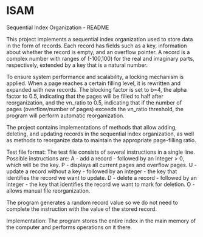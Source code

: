 # ISAM
Sequential Index Organization - README

This project implements a sequential index organization used to store data in the form of records. 
Each record has fields such as a key, information about whether the record is empty, and an overflow pointer. 
A record is a complex number with ranges of (-100,100) for the real and imaginary parts, respectively, extended by a key that is a natural number.

To ensure system performance and scalability, a locking mechanism is applied. 
When a page reaches a certain filling level, it is rewritten and expanded with new records. 
The blocking factor is set to b=4, the alpha factor to 0.5, indicating that the pages will be filled to half after reorganization, 
and the vn_ratio to 0.5, indicating that if the number of pages (overflow/number of pages) exceeds the vn_ratio threshold,
the program will perform automatic reorganization.

The project contains implementations of methods that allow adding, deleting, and updating records in the sequential index organization, 
as well as methods to reorganize data to maintain the appropriate page-filling ratio.

Test file format:
The test file consists of several instructions in a single line. Possible instructions are:
A - add a record - followed by an integer > 0, which will be the key.
P - displays all current pages and overflow pages.
U - update a record without a key - followed by an integer - the key that identifies the record we want to update.
D - delete a record - followed by an integer - the key that identifies the record we want to mark for deletion.
O - allows manual file reorganization.

The program generates a random record value so we do not need to complete the instruction with the value of the stored record.

Implementation:
The program stores the entire index in the main memory of the computer and performs operations on it there.
